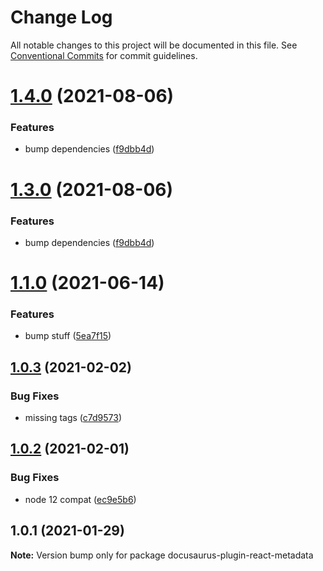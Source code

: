 # Change Log

All notable changes to this project will be documented in this file.
See [Conventional Commits](https://conventionalcommits.org) for commit guidelines.

# [1.4.0](https://github.com/4Catalyzer/docusaurus-plugin-react-metadata/compare/v1.2.0...v1.4.0) (2021-08-06)


### Features

* bump dependencies ([f9dbb4d](https://github.com/4Catalyzer/docusaurus-plugin-react-metadata/commit/f9dbb4d42f41d25b78d53e7465a6cc737f7a1290))





# [1.3.0](https://github.com/4Catalyzer/docusaurus-plugin-react-metadata/compare/v1.2.0...v1.3.0) (2021-08-06)


### Features

* bump dependencies ([f9dbb4d](https://github.com/4Catalyzer/docusaurus-plugin-react-metadata/commit/f9dbb4d42f41d25b78d53e7465a6cc737f7a1290))





# [1.1.0](https://github.com/4Catalyzer/docusaurus-plugin-react-metadata/compare/v1.0.3...v1.1.0) (2021-06-14)


### Features

* bump stuff ([5ea7f15](https://github.com/4Catalyzer/docusaurus-plugin-react-metadata/commit/5ea7f150ac3a18f0a0810ce48373cee04164803c))





## [1.0.3](https://github.com/4Catalyzer/docusaurus-plugin-react-metadata/compare/v1.0.2...v1.0.3) (2021-02-02)

### Bug Fixes

- missing tags ([c7d9573](https://github.com/4Catalyzer/docusaurus-plugin-react-metadata/commit/c7d95735bf0e40bc7ed0dfbd4f57456bf69fd854))

## [1.0.2](https://github.com/4Catalyzer/docusaurus-plugin-react-metadata/compare/v1.0.1...v1.0.2) (2021-02-01)

### Bug Fixes

- node 12 compat ([ec9e5b6](https://github.com/4Catalyzer/docusaurus-plugin-react-metadata/commit/ec9e5b6f261df36e65dc1ca72edd78de2fab4c68))

## 1.0.1 (2021-01-29)

**Note:** Version bump only for package docusaurus-plugin-react-metadata
